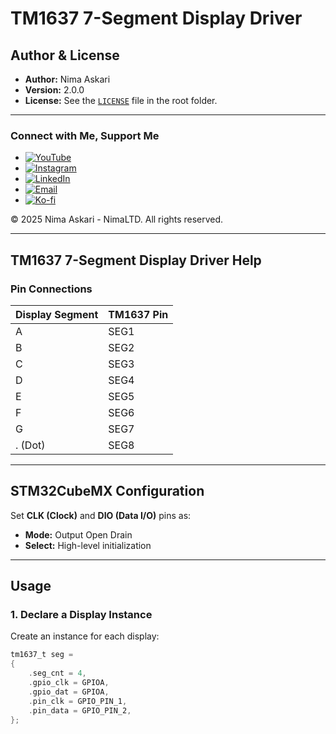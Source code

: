 # TM1637 7-Segment Display Driver

## Author & License

- **Author:** Nima Askari  
- **Version:** 2.0.0  
- **License:** See the [`LICENSE`](./LICENSE.txt) file in the root folder.  

---

### Connect with Me, Support Me  

- [![YouTube](https://img.shields.io/badge/YouTube-Subscribe-red?style=for-the-badge&logo=youtube)](https://youtube.com/@nimaltd)  
- [![Instagram](https://img.shields.io/badge/Instagram-Follow-blue?style=for-the-badge&logo=instagram)](https://instagram.com/github.nimaltd)  
- [![LinkedIn](https://img.shields.io/badge/LinkedIn-Connect-blue?style=for-the-badge&logo=linkedin)](https://linkedin.com/in/nimaltd)  
- [![Email](https://img.shields.io/badge/Email-Contact-red?style=for-the-badge&logo=gmail)](mailto:nima.askari@gmail.com)  
- [![Ko-fi](https://img.shields.io/badge/Ko--fi-Support-orange?style=for-the-badge&logo=ko-fi)](https://ko-fi.com/nimaltd)  

© 2025 Nima Askari - NimaLTD. All rights reserved.  

---

## TM1637 7-Segment Display Driver Help  

### Pin Connections  

| Display Segment | TM1637 Pin |
|----------------|-----------|
| A             | SEG1      |
| B             | SEG2      |
| C             | SEG3      |
| D             | SEG4      |
| E             | SEG5      |
| F             | SEG6      |
| G             | SEG7      |
| . (Dot)       | SEG8      |

---

## STM32CubeMX Configuration  

Set **CLK (Clock)** and **DIO (Data I/O)** pins as:  
- **Mode:** Output Open Drain  
- **Select:** High-level initialization  

---

## Usage  

### 1. Declare a Display Instance  
Create an instance for each display:  

```c
tm1637_t seg = 
{
    .seg_cnt = 4,
    .gpio_clk = GPIOA,
    .gpio_dat = GPIOA,
    .pin_clk = GPIO_PIN_1,
    .pin_data = GPIO_PIN_2,
};
